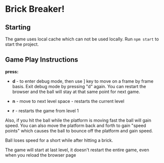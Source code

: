 # Brick Breaker!

## Starting

The game uses local cache which can not be used locally. Run `npm start` to start the project. 

## Game Play Instructions

**press:**

* **d** - to enter debug mode, then use ] key to move on a frame by frame basis. Exit debug mode by pressing "d" again. You can restart the browser and the ball will stay at that same point for next game.

* **n** - move to next level
space - restarts the current level

* **r** - restarts the game from level 1


Also, if you hit the ball while the platform is moving fast the ball will gain speed. You can also move the platform back and forth to gain "speed points" which causes the ball to bounce off the platform and gain speed.

Ball loses speed for a short while after hitting a brick.

The game will start at last level, it doesn't restart the entire game, even when you reload the browser page